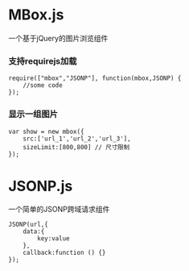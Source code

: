 # MBox.js
一个基于jQuery的图片浏览组件

### 支持requirejs加载

    require(["mbox","JSONP"], function(mbox,JSONP) {
    	//some code
	});

### 显示一组图片

	var show = new mbox({
    	src:['url_1','url_2','url_3'], 
    	sizeLimit:[800,800] // 尺寸限制
    });  

# JSONP.js
一个简单的JSONP跨域请求组件

	JSONP(url,{
		data:{
			key:value
		},
		callback:function () {} 
	});

